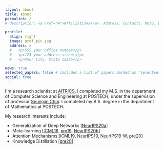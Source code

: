 ```yaml
---
layout: about
title: about
permalink: /
# description: <a href="#">Affiliations</a>. Address. Contacts. Moto. Etc.

profile:
  align: right
  image: prof_pic.jpg
  address: >
  #   <p>555 your office number</p>
  #   <p>123 your address street</p>
  #   <p>Your City, State 12345</p>

news: true
selected_papers: false # includes a list of papers marked as "selected={true}"
social: true
---
```


I'm a research scientist at [AITRICS](https://www.aitrics.com/).
I completed my M.S. in the department of Computer Science and Engineering at POSTECH, under the supervision of professor [Seungjin Choi](http://mlg.postech.ac.kr/~seungjin/).
I completed my B.S. degree in the department of Mathematics at POSTECH.

My research interests include:

- Generalization of Deep Networks [[NeurIPS20a](/publications/#lee2020neural)]
- Meta-learning [[ICML18](/publications/#lee2018gradient), [pre19](/publications/#lee2019discrete), [NeurIPS20b](/publications/#lee2020bootstrapping)]
- Attention Mechanisms [[ICML19](/publications/#pmlr-v97-lee19d), [NeurIPS19](/publications/#kim2019learning), [NeurIPS19-W](/publications/#lee2019deep), [pre20](/publications/#pakman2020ACP)]
- Knowledge Distillation [[pre20](/publications/#seo2020penultimate)]
